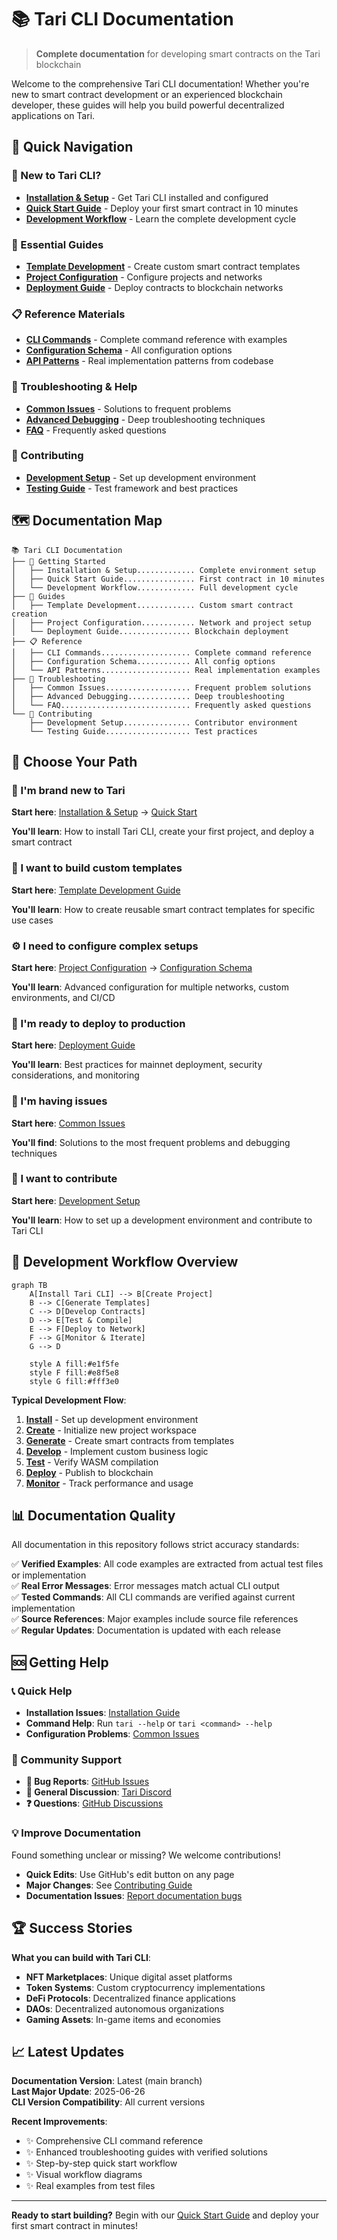 # 📚 Tari CLI Documentation

> **Complete documentation** for developing smart contracts on the Tari blockchain

Welcome to the comprehensive Tari CLI documentation! Whether you're new to smart contract development or an experienced blockchain developer, these guides will help you build powerful decentralized applications on Tari.

## 🚀 Quick Navigation

### 🎯 New to Tari CLI?
- **[Installation & Setup](01-getting-started/installation.md)** - Get Tari CLI installed and configured
- **[Quick Start Guide](01-getting-started/quick-start.md)** - Deploy your first smart contract in 10 minutes
- **[Development Workflow](01-getting-started/workflow.md)** - Learn the complete development cycle

### 📖 Essential Guides
- **[Template Development](02-guides/template-development.md)** - Create custom smart contract templates
- **[Project Configuration](02-guides/project-configuration.md)** - Configure projects and networks
- **[Deployment Guide](02-guides/deployment.md)** - Deploy contracts to blockchain networks

### 📋 Reference Materials
- **[CLI Commands](03-reference/cli-commands.md)** - Complete command reference with examples
- **[Configuration Schema](03-reference/configuration-schema.md)** - All configuration options
- **[API Patterns](03-reference/api-patterns.md)** - Real implementation patterns from codebase

### 🔧 Troubleshooting & Help
- **[Common Issues](04-troubleshooting/common-issues.md)** - Solutions to frequent problems
- **[Advanced Debugging](04-troubleshooting/debugging.md)** - Deep troubleshooting techniques
- **[FAQ](04-troubleshooting/faq.md)** - Frequently asked questions

### 🤝 Contributing
- **[Development Setup](05-contributing/development-setup.md)** - Set up development environment
- **[Testing Guide](05-contributing/testing.md)** - Test framework and best practices

## 🗺️ Documentation Map

```
📚 Tari CLI Documentation
├── 🚀 Getting Started
│   ├── Installation & Setup............. Complete environment setup
│   ├── Quick Start Guide................ First contract in 10 minutes  
│   └── Development Workflow............. Full development cycle
├── 📖 Guides
│   ├── Template Development............. Custom smart contract creation
│   ├── Project Configuration............ Network and project setup
│   └── Deployment Guide................ Blockchain deployment
├── 📋 Reference
│   ├── CLI Commands.................... Complete command reference
│   ├── Configuration Schema............ All config options
│   └── API Patterns.................... Real implementation examples
├── 🔧 Troubleshooting
│   ├── Common Issues................... Frequent problem solutions
│   ├── Advanced Debugging.............. Deep troubleshooting
│   └── FAQ............................. Frequently asked questions
└── 🤝 Contributing
    ├── Development Setup............... Contributor environment
    └── Testing Guide................... Test practices
```

## 🎯 Choose Your Path

### 🌟 I'm brand new to Tari
**Start here**: [Installation & Setup](01-getting-started/installation.md) → [Quick Start](01-getting-started/quick-start.md)

**You'll learn**: How to install Tari CLI, create your first project, and deploy a smart contract

### 🔨 I want to build custom templates  
**Start here**: [Template Development Guide](02-guides/template-development.md)

**You'll learn**: How to create reusable smart contract templates for specific use cases

### ⚙️ I need to configure complex setups
**Start here**: [Project Configuration](02-guides/project-configuration.md) → [Configuration Schema](03-reference/configuration-schema.md)

**You'll learn**: Advanced configuration for multiple networks, custom environments, and CI/CD

### 🚀 I'm ready to deploy to production
**Start here**: [Deployment Guide](02-guides/deployment.md)

**You'll learn**: Best practices for mainnet deployment, security considerations, and monitoring

### 🐛 I'm having issues
**Start here**: [Common Issues](04-troubleshooting/common-issues.md)

**You'll find**: Solutions to the most frequent problems and debugging techniques

### 🤝 I want to contribute
**Start here**: [Development Setup](05-contributing/development-setup.md)

**You'll learn**: How to set up a development environment and contribute to Tari CLI

## 🔄 Development Workflow Overview

```mermaid
graph TB
    A[Install Tari CLI] --> B[Create Project]
    B --> C[Generate Templates]
    C --> D[Develop Contracts]
    D --> E[Test & Compile]
    E --> F[Deploy to Network]
    F --> G[Monitor & Iterate]
    G --> D
    
    style A fill:#e1f5fe
    style F fill:#e8f5e8
    style G fill:#fff3e0
```

**Typical Development Flow**:
1. **[Install](01-getting-started/installation.md)** - Set up development environment
2. **[Create](01-getting-started/quick-start.md#step-1-create-your-project)** - Initialize new project workspace
3. **[Generate](01-getting-started/quick-start.md#step-2-generate-your-first-smart-contract)** - Create smart contracts from templates
4. **[Develop](02-guides/template-development.md)** - Implement custom business logic
5. **[Test](01-getting-started/quick-start.md#step-4-test-compilation)** - Verify WASM compilation
6. **[Deploy](01-getting-started/quick-start.md#step-5-deploy-to-tari-network)** - Publish to blockchain
7. **[Monitor](02-guides/deployment.md#monitoring-deployments)** - Track performance and usage

## 📊 Documentation Quality

All documentation in this repository follows strict accuracy standards:

✅ **Verified Examples**: All code examples are extracted from actual test files or implementation  
✅ **Real Error Messages**: Error messages match actual CLI output  
✅ **Tested Commands**: All CLI commands are verified against current implementation  
✅ **Source References**: Major examples include source file references  
✅ **Regular Updates**: Documentation is updated with each release

## 🆘 Getting Help

### 📞 Quick Help
- **Installation Issues**: [Installation Guide](01-getting-started/installation.md#troubleshooting-installation)
- **Command Help**: Run `tari --help` or `tari <command> --help`
- **Configuration Problems**: [Common Issues](04-troubleshooting/common-issues.md#project-configuration-issues)

### 🤝 Community Support
- **🐛 Bug Reports**: [GitHub Issues](https://github.com/tari-project/tari-cli/issues)
- **💬 General Discussion**: [Tari Discord](https://discord.gg/tari)
- **❓ Questions**: [GitHub Discussions](https://github.com/tari-project/tari/discussions)

### 💡 Improve Documentation
Found something unclear or missing? We welcome contributions!

- **Quick Edits**: Use GitHub's edit button on any page
- **Major Changes**: See [Contributing Guide](05-contributing/development-setup.md)
- **Documentation Issues**: [Report documentation bugs](https://github.com/tari-project/tari-cli/issues/new?template=documentation.md)

## 🏆 Success Stories

**What you can build with Tari CLI**:
- **NFT Marketplaces**: Unique digital asset platforms
- **Token Systems**: Custom cryptocurrency implementations  
- **DeFi Protocols**: Decentralized finance applications
- **DAOs**: Decentralized autonomous organizations
- **Gaming Assets**: In-game items and economies

## 📈 Latest Updates

**Documentation Version**: Latest (main branch)  
**Last Major Update**: 2025-06-26  
**CLI Version Compatibility**: All current versions

**Recent Improvements**:
- ✨ Comprehensive CLI command reference
- ✨ Enhanced troubleshooting guides with verified solutions
- ✨ Step-by-step quick start workflow
- ✨ Visual workflow diagrams
- ✨ Real examples from test files

---

**Ready to start building?** Begin with our [Quick Start Guide](01-getting-started/quick-start.md) and deploy your first smart contract in minutes!

